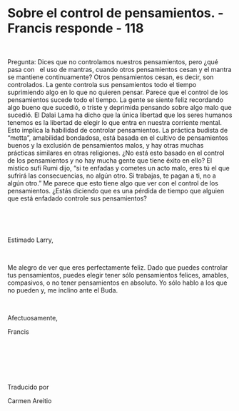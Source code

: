 # Sobre el control de pensamientos. - Francis responde - 118



&nbsp;





Pregunta: Dices que no controlamos nuestros pensamientos, pero &iquest;qu&eacute; pasa con 
&nbsp;
el uso de mantras, cuando otros pensamientos cesan y el mantra se mantiene continuamente? Otros pensamientos cesan, es decir, son controlados. La gente controla sus pensamientos todo el tiempo suprimiendo algo en lo que no quieren pensar. Parece que el control de los pensamientos sucede todo el tiempo. La gente se siente feliz recordando algo bueno que sucedi&oacute;, o triste y deprimida pensando sobre algo malo que sucedi&oacute;. El Dalai Lama ha dicho que la &uacute;nica libertad que los seres humanos tenemos es la libertad de elegir lo que entra en nuestra corriente mental. Esto implica la habilidad de controlar pensamientos. La pr&aacute;ctica budista de &ldquo;metta&rdquo;, amabilidad bondadosa, est&aacute; basada en el cultivo de pensamientos buenos y la exclusi&oacute;n de pensamientos malos, y hay otras muchas pr&aacute;cticas similares en otras religiones. &iquest;No est&aacute; esto basado en el control de los pensamientos y no hay mucha gente que tiene &eacute;xito en ello? El m&iacute;stico sufi Rumi dijo, &ldquo;si te enfadas y cometes un acto malo, eres t&uacute; el que sufrir&aacute; las consecuencias, no alg&uacute;n otro. Si trabajas, te pagan a ti, no a alg&uacute;n otro.&rdquo; Me parece que esto tiene algo que ver con el control de los pensamientos. &iquest;Est&aacute;s diciendo que es una p&eacute;rdida de tiempo que alguien que est&aacute; enfadado controle sus pensamientos?






&nbsp;







&nbsp;






Estimado Larry,






&nbsp;






Me alegro de ver que eres perfectamente feliz. Dado que puedes controlar tus pensamientos, puedes elegir tener s&oacute;lo pensamientos felices, amables, compasivos, o no tener pensamientos en absoluto. Yo s&oacute;lo hablo a los que no pueden y, me inclino ante el Buda.






&nbsp;






Afectuosamente, 





Francis 






&nbsp;







&nbsp;







&nbsp;






Traducido por 






Carmen Areitio









